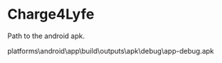 # Charge4Lyfe

Path to the android apk. 

platforms\android\app\build\outputs\apk\debug\app-debug.apk


